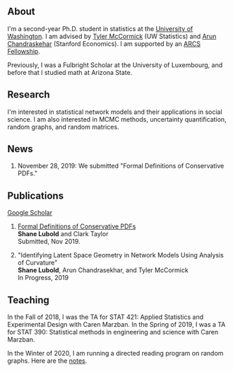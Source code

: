 ## About

I'm a second-year Ph.D. student in statistics at the [University of Washington](https://www.washington.edu/). I am advised by [Tyler McCormick](https://thmccormick.github.io/) (UW Statistics) and [Arun Chandraskehar](https://web.stanford.edu/~arungc/)  (Stanford Economics). I am supported by an [ARCS Fellowship](https://www.arcsfoundation.org).

Previously, I was a Fulbright Scholar at the University of Luxembourg, and before that I studied math at Arizona State.

## Research

I'm interested in statistical network models and their applications in social science. I am also interested in MCMC methods, uncertainty quantification, random graphs, and random matrices.

## News
1) November 28, 2019: We submitted "Formal Definitions of Conservative PDFs."

## Publications

[Google Scholar](https://scholar.google.com/citations?user=Ab-RAckAAAAJ&hl=en&oi=ao)

1) [Formal Definitions of Conservative PDFs](https://arxiv.org/pdf/1912.06780.pdf)  
**Shane Lubold** and Clark Taylor   
Submitted, Nov 2019. 

2) "Identifying Latent Space Geometry in Network Models Using Analysis of Curvature"  
**Shane Lubold**, Arun Chandrasekhar, and Tyler McCormick  
In Progress, 2019


## Teaching 
In the Fall of 2018, I was the TA for STAT 421: Applied Statistics and Experimental Design with Caren Marzban. In the Spring of 2019, I was a TA for STAT 390: Statistical methods in engineering and science with Caren Marzban. 

In the Winter of 2020, I am running a directed reading program on random graphs. Here are the [notes](Random_Graph_Project_Notes.pdf).
